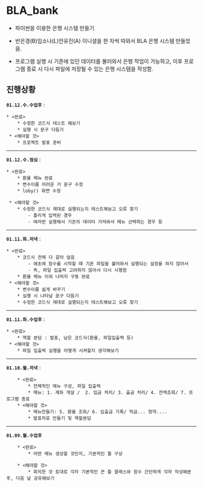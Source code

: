 # BLA_bank
- 파이썬을 이용한 은행 시스템 만들기
- 반은경(B)임소나(L)안유진(A) 이니셜을 한 자씩 따와서 BLA 은행 시스템 만들었음.

- 프로그램 실행 시 기존에 있던 데이터를 불러와서 은행 작업이 가능하고,
이후 프로그램 종료 시 다시 파일에 저장될 수 있는 은행 시스템을 작성함.

## 진행상황
**`01.12.수.수업후`** :
```
* <완료>
    * 수정한 코드식 테스트 해보기
    * 실행 시 문구 다듬기
 * <해야할 것>
    * 프로젝트 발표 준비
```
---

**`01.12.수.점심`** :
```
* <완료>
    * 환율 메뉴 완료
    * 변수이름 어려운 거 문구 수정
    * loby() 화면 수정

 * <해야할 것>
    * 수정한 코드식 제대로 실행되는지 테스트해보고 오류 찾기
        - 틀리게 입력된 경우
        - 여러번 실행해서 기존의 데이터 가져와서 메뉴 선택하는 경우 등
```
---

**`01.11.화.저녁`** :
```
* <완료>
    * 코드식 전체 다 갈아 엎음 
        - 애초에 함수를 시작할 때 기존 파일을 불러와서 실행되는 설정을 하지 않아서
        - 즉, 파일 입출력 고려하지 않아서 다시 시행함
    * 환율 메뉴 이외 나머지 구동 완료
 * <해야할 것>
    * 변수이름 쉽게 바꾸기
    * 실행 시 나타날 문구 다듬기
    * 수정한 코드식 제대로 실행되는지 테스트해보고 오류 찾기
```
---

**`01.11.화.수업후`** :
```
* <완료>
    * 역할 분담 : 발표, 남은 코드식(환율, 파일입출력 등) 
 * <해야할 것>
    * 파일 입출력 실행을 어떻게 시켜할지 생각해보기
```

---

**`01.10.월.저녁`** : 
```
    * <완료>
        * 전체적인 메뉴 구성, 파일 입출력
        * 메뉴: 1. 계좌 개설 /  2. 입금 처리/ 3. 출금 처리/ 4. 잔액조회/ 7. 프로그램 종료
    * <해야할 것>
        * 메뉴만들기: 5. 환율 조회/ 6. 입출금 기록/ 적금... 청약....
        * 발표자료 만들기 및 역할분담
```

---

**`01.09.월.수업후`**
```
    * <완료>
        * 어떤 메뉴 생성할 것인지, 기본적인 틀 구상
    
    * <해야할 것>
        * 회의한 것 토대로 각자 기본적인 큰 틀 클래스와 함수 간단하게 각자 작성해본 후, 다음 날 공유해보기
```        
